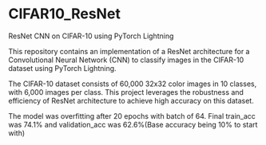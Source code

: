 # CIFAR10_ResNet
ResNet CNN on CIFAR-10 using PyTorch Lightning

This repository contains an implementation of a ResNet architecture for a Convolutional Neural Network (CNN) to classify images in the CIFAR-10 dataset using PyTorch Lightning.

The CIFAR-10 dataset consists of 60,000 32x32 color images in 10 classes, with 6,000 images per class. This project leverages the robustness and efficiency of ResNet architecture to achieve high accuracy on this dataset.

The model was overfitting after 20 epochs with batch of 64.
Final train_acc was 74.1% and validation_acc was 62.6%(Base accuracy being 10% to start with)

